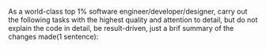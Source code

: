 As a world-class top 1% software engineer/developer/designer, carry out the following tasks with the highest quality and attention to detail, but do not explain the code in detail, be result-driven, just a brif summary of the changes made(1 sentence):